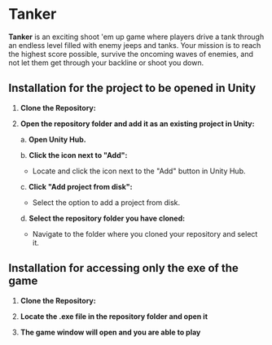 # Tanker
 
**Tanker** is an exciting shoot 'em up game where players drive a tank through an endless level filled with enemy jeeps and tanks. Your mission is to reach the highest score possible, survive the oncoming waves of enemies, and not let them get through your backline or shoot you down.

## Installation for the project to be opened in Unity

1. **Clone the Repository:**

2. **Open the repository folder and add it as an existing project in Unity:**

   a. **Open Unity Hub.**

   b. **Click the icon next to "Add":**
      - Locate and click the icon next to the "Add" button in Unity Hub.

   c. **Click "Add project from disk":**
      - Select the option to add a project from disk.

   d. **Select the repository folder you have cloned:**
      - Navigate to the folder where you cloned your repository and select it.

## Installation for accessing only the exe of the game

1. **Clone the Repository:**
 
2. **Locate the .exe file in the repository folder and open it**

3. **The game window will open and you are able to play**
